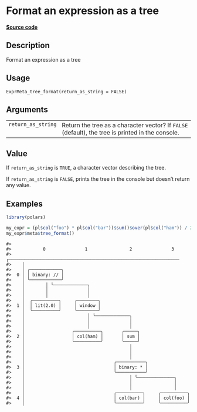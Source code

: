 

# Format an expression as a tree

[**Source code**](https://github.com/pola-rs/r-polars/tree/f1aede4d7d7f090c98651365a4120a8232503a4d/R/expr__meta.R#L158)

## Description

Format an expression as a tree

## Usage

<pre><code class='language-R'>ExprMeta_tree_format(return_as_string = FALSE)
</code></pre>

## Arguments

<table>
<tr>
<td style="white-space: nowrap; font-family: monospace; vertical-align: top">
<code id="ExprMeta_tree_format_:_return_as_string">return_as_string</code>
</td>
<td>
Return the tree as a character vector? If <code>FALSE</code> (default),
the tree is printed in the console.
</td>
</tr>
</table>

## Value

If <code>return_as_string</code> is <code>TRUE</code>, a character
vector describing the tree.

If <code>return_as_string</code> is <code>FALSE</code>, prints the tree
in the console but doesn’t return any value.

## Examples

``` r
library(polars)

my_expr = (pl$col("foo") * pl$col("bar"))$sum()$over(pl$col("ham")) / 2
my_expr$meta$tree_format()
```

    #> 
    #>            0               1                2               3        
    #>    ┌─────────────────────────────────────────────────────────────────
    #>    │
    #>    │ ╭────────────╮ 
    #>  0 │ │ binary: // │ 
    #>    │ ╰────────────╯ 
    #>    │        │ ╰─────────────╮       
    #>    │        │               │       
    #>    │        │               │       
    #>    │  ╭──────────╮     ╭────────╮   
    #>  1 │  │ lit(2.0) │     │ window │   
    #>    │  ╰──────────╯     ╰────────╯   
    #>    │                        │ ╰─────────────╮        
    #>    │                        │               │        
    #>    │                        │               │        
    #>    │                  ╭──────────╮       ╭─────╮     
    #>  2 │                  │ col(ham) │       │ sum │     
    #>    │                  ╰──────────╯       ╰─────╯     
    #>    │                                        │        
    #>    │                                        │        
    #>    │                                        │        
    #>    │                                  ╭───────────╮  
    #>  3 │                                  │ binary: * │  
    #>    │                                  ╰───────────╯  
    #>    │                                        │ ╰──────────────╮       
    #>    │                                        │                │       
    #>    │                                        │                │       
    #>    │                                  ╭──────────╮     ╭──────────╮  
    #>  4 │                                  │ col(bar) │     │ col(foo) │  
    #>    │                                  ╰──────────╯     ╰──────────╯
